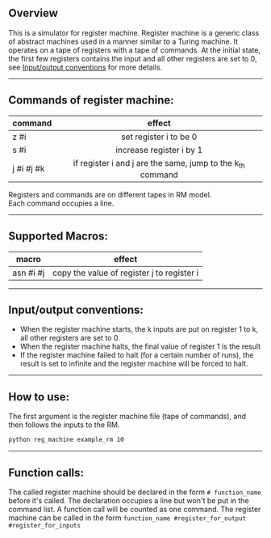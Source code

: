 ## Overview  
This is a simulator for register machine. Register machine is a generic class of abstract machines used in a manner similar to a Turing machine. It operates on a tape of registers with a tape of commands. At the initial state, the first few registers contains the input and all other registers are set to 0, see [Input/output conventions](#IOconv) for more details.

------
## Commands of register machine:
command | effect
-------- | :--------:
z #i | set register i to be 0
s #i | increase register i by 1
j #i #j #k | if register i and j are the same, jump to the k<sub>th</sub> command

Registers and commands are on different tapes in RM model.  
Each command occupies a line.

------
<span id = "IOconv"></span>
## Supported Macros:
macro | effect
----- | :----:
asn #i #j | copy the value of register j to register i
------
## Input/output conventions:
- When the register machine starts, the k inputs are put on register 1 to k, all other registers are set to 0.
- When the register machine halts, the final value of register 1 is the result
- If the register machine failed to halt (for a certain number of runs), the result is set to infinite and the register machine will be forced to halt.
-------
## How to use:
The first argument is the register machine file (tape of commands), and then follows the inputs to the RM.
```sh
python reg_machine example_rm 10
```
------
## Function calls:
The called register machine should be declared in the form ``# function_name`` before it's called. The declaration occupies a line but won't be put in the command list. A function call will be counted as one command. The register machine can be called in the form ``function_name #register_for_output #register_for_inputs``
